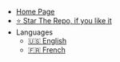 * [Home Page](/)
* [⭐ Star The Repo, if you like it](https://github.com/starlabman/AfricaBitcoinSchool)
* Languages
    * [:us: English ](/)
    * [:fr: French ](/translations/fr/)
